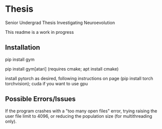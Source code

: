 # Thesis
Senior Undergrad Thesis Investigating Neuroevolution

This readme is a work in progress

## Installation
pip install gym

pip install gym[atari] (requires cmake; apt install cmake)

install pytorch as desired, following instructions on page (pip install torch torchvision); cuda if you want to use gpu

## Possible Errors/Issues
If the program crashes with a "too many open files" error, trying raising the user file limit to 4096, or reducing the population size (for multithreading only).

